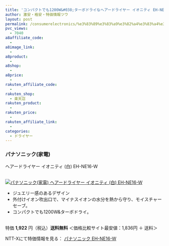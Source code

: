 ```yaml
---
title: 'コンパクトでも1200W&#038;ターボドライなヘアードライヤー イオニティ EH-NE16-W 特価1,922円！送料無料！'
author: 激安・格安・特価情報ツウ
layout: post
permalink: /consumerelectronics/%e3%83%89%e3%83%a9%e3%82%a4%e3%83%a4%e3%83%bc/1200w-ehne16w-1922.html
pvc_views:
  - 7040
a8affiliate_code:
  -
a8image_link:
  -
a8product:
  -
a8shop:
  -
a8price:
  -
rakuten_affiliate_code:
  -
rakuten_shop:
  - 楽天店
rakuten_product:
  -
rakuten_price:
  -
rakuten_affiliate_link:
  -
categories:
  - ドライヤー
---
```

### パナソニック(家電)
ヘアードライヤー イオニティ (白) EH-NE16-W

<div class="img-bg2 img_L">
  <a href="//px.a8.net/svt/ejp?a8mat=ZYP6S+8IMA3E+S1Q+BWGDT&#038;a8ejpredirect=//nttxstore.jp/_II_PA14635603" target="_blank"><br /> <img border="0" alt="パナソニック(家電) ヘアードライヤー イオニティ (白) EH-NE16-W" src="//i0.wp.com/image.nttxstore.jp/l2_images/P/PA/PA14635603.jpg?w=120" data-recalc-dims="1" /></a>
</div>

<!--more-->

  * ジュエリー感のあるデザイン
  * 外付けイオン吹出口で、マイナスイオンの水分を熱から守り、モイスチャーセーブ。
  * コンパクトでも1200W&#038;ターボドライ。

<br clear="all" />特価 <span class="tokka-price"><strong>1,922</strong></span> 円（税込）**送料無料**
＜価格比較サイト最安値：1,836円 ＋ 送料＞

NTT-Xにて特価情報を見る： <span class="fs150p"><a href="//px.a8.net/svt/ejp?a8mat=ZYP6S+8IMA3E+S1Q+BWGDT&#038;a8ejpredirect=//nttxstore.jp/_II_PA14635603" target="_blank">パナソニック EH-NE16-W</a></span>